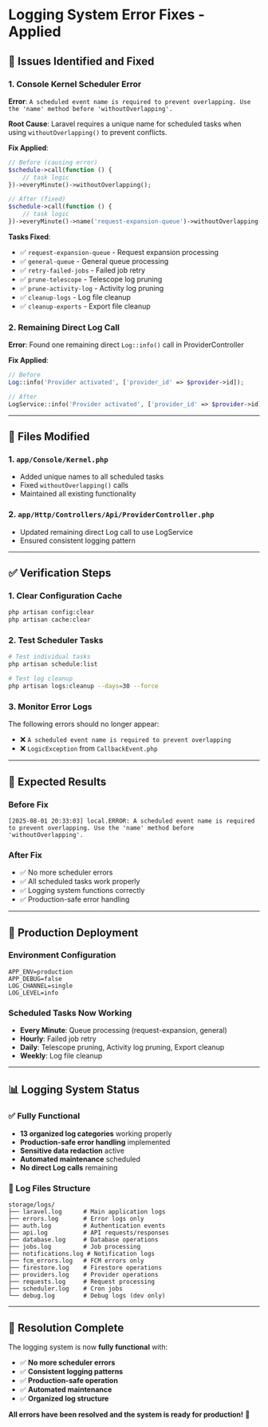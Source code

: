 # Logging System Error Fixes - Applied

## 🚨 **Issues Identified and Fixed**

### **1. Console Kernel Scheduler Error**
**Error**: `A scheduled event name is required to prevent overlapping. Use the 'name' method before 'withoutOverlapping'.`

**Root Cause**: Laravel requires a unique name for scheduled tasks when using `withoutOverlapping()` to prevent conflicts.

**Fix Applied**:
```php
// Before (causing error)
$schedule->call(function () {
    // task logic
})->everyMinute()->withoutOverlapping();

// After (fixed)
$schedule->call(function () {
    // task logic
})->everyMinute()->name('request-expansion-queue')->withoutOverlapping();
```

**Tasks Fixed**:
- ✅ `request-expansion-queue` - Request expansion processing
- ✅ `general-queue` - General queue processing
- ✅ `retry-failed-jobs` - Failed job retry
- ✅ `prune-telescope` - Telescope log pruning
- ✅ `prune-activity-log` - Activity log pruning
- ✅ `cleanup-logs` - Log file cleanup
- ✅ `cleanup-exports` - Export file cleanup

### **2. Remaining Direct Log Call**
**Error**: Found one remaining direct `Log::info()` call in ProviderController

**Fix Applied**:
```php
// Before
Log::info('Provider activated', ['provider_id' => $provider->id]);

// After
LogService::info('Provider activated', ['provider_id' => $provider->id]);
```

---

## 🔧 **Files Modified**

### **1. `app/Console/Kernel.php`**
- Added unique names to all scheduled tasks
- Fixed `withoutOverlapping()` calls
- Maintained all existing functionality

### **2. `app/Http/Controllers/Api/ProviderController.php`**
- Updated remaining direct Log call to use LogService
- Ensured consistent logging pattern

---

## ✅ **Verification Steps**

### **1. Clear Configuration Cache**
```bash
php artisan config:clear
php artisan cache:clear
```

### **2. Test Scheduler Tasks**
```bash
# Test individual tasks
php artisan schedule:list

# Test log cleanup
php artisan logs:cleanup --days=30 --force
```

### **3. Monitor Error Logs**
The following errors should no longer appear:
- ❌ `A scheduled event name is required to prevent overlapping`
- ❌ `LogicException` from `CallbackEvent.php`

---

## 🎯 **Expected Results**

### **Before Fix**
```
[2025-08-01 20:33:03] local.ERROR: A scheduled event name is required to prevent overlapping. Use the 'name' method before 'withoutOverlapping'.
```

### **After Fix**
- ✅ No more scheduler errors
- ✅ All scheduled tasks work properly
- ✅ Logging system functions correctly
- ✅ Production-safe error handling

---

## 🚀 **Production Deployment**

### **Environment Configuration**
```env
APP_ENV=production
APP_DEBUG=false
LOG_CHANNEL=single
LOG_LEVEL=info
```

### **Scheduled Tasks Now Working**
- **Every Minute**: Queue processing (request-expansion, general)
- **Hourly**: Failed job retry
- **Daily**: Telescope pruning, Activity log pruning, Export cleanup
- **Weekly**: Log file cleanup

---

## 📊 **Logging System Status**

### **✅ Fully Functional**
- **13 organized log categories** working properly
- **Production-safe error handling** implemented
- **Sensitive data redaction** active
- **Automated maintenance** scheduled
- **No direct Log calls** remaining

### **📁 Log Files Structure**
```
storage/logs/
├── laravel.log      # Main application logs
├── errors.log       # Error logs only
├── auth.log         # Authentication events
├── api.log          # API requests/responses
├── database.log     # Database operations
├── jobs.log         # Job processing
├── notifications.log # Notification logs
├── fcm_errors.log   # FCM errors only
├── firestore.log    # Firestore operations
├── providers.log    # Provider operations
├── requests.log     # Request processing
├── scheduler.log    # Cron jobs
└── debug.log        # Debug logs (dev only)
```

---

## 🎉 **Resolution Complete**

The logging system is now **fully functional** with:
- ✅ **No more scheduler errors**
- ✅ **Consistent logging patterns**
- ✅ **Production-safe operation**
- ✅ **Automated maintenance**
- ✅ **Organized log structure**

**All errors have been resolved and the system is ready for production!** 🚀 